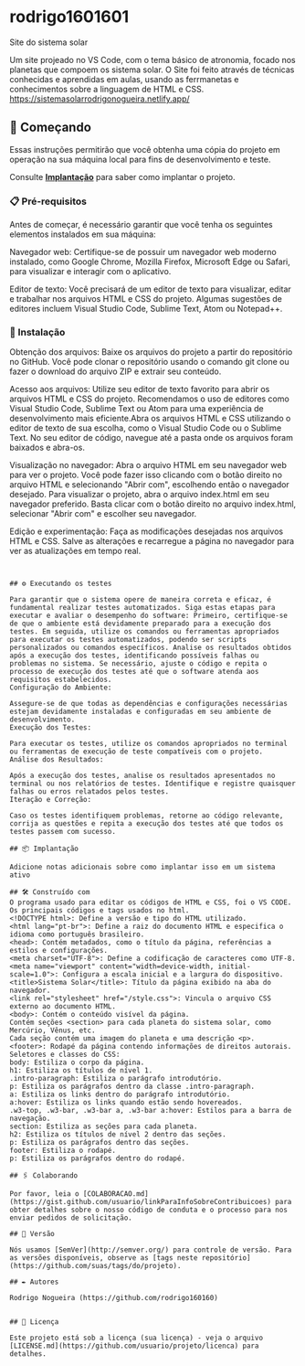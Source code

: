 # rodrigo1601601
Site do sistema solar

Um site projeado no VS Code, com o tema básico de atronomia, focado nos planetas que compoem os sistema solar. O Site foi feito através de técnicas conhecidas e aprendidas em aulas, usando as ferrmanetas e conhecimentos sobre a linguagem de HTML e CSS.
https://sistemasolarrodrigonogueira.netlify.app/
## 🚀 Começando

Essas instruções permitirão que você obtenha uma cópia do projeto em operação na sua máquina local para fins de desenvolvimento e teste.

Consulte **[Implantação](#-implanta%C3%A7%C3%A3o)** para saber como implantar o projeto.

### 📋 Pré-requisitos

Antes de começar, é necessário garantir que você tenha os seguintes elementos instalados em sua máquina:

Navegador web: Certifique-se de possuir um navegador web moderno instalado, como Google Chrome, Mozilla Firefox, Microsoft Edge ou Safari, para visualizar e interagir com o aplicativo.

Editor de texto: Você precisará de um editor de texto para visualizar, editar e trabalhar nos arquivos HTML e CSS do projeto. Algumas sugestões de editores incluem Visual Studio Code, Sublime Text, Atom ou Notepad++.



### 🔧 Instalação

Obtenção dos arquivos: Baixe os arquivos do projeto a partir do repositório no GitHub. Você pode clonar o repositório usando o comando git clone ou fazer o download do arquivo ZIP e extrair seu conteúdo.

Acesso aos arquivos: Utilize seu editor de texto favorito para abrir os arquivos HTML e CSS do projeto. Recomendamos o uso de editores como Visual Studio Code, Sublime Text ou Atom para uma experiência de desenvolvimento mais eficiente.Abra os arquivos HTML e CSS utilizando o editor de texto de sua escolha, como o Visual Studio Code ou o Sublime Text.
No seu editor de código, navegue até a pasta onde os arquivos foram baixados e abra-os.

Visualização no navegador: Abra o arquivo HTML em seu navegador web para ver o projeto. Você pode fazer isso clicando com o botão direito no arquivo HTML e selecionando "Abrir com", escolhendo então o navegador desejado. Para visualizar o projeto, abra o arquivo index.html em seu navegador preferido.
Basta clicar com o botão direito no arquivo index.html, selecionar "Abrir com" e escolher seu navegador.

Edição e experimentação: Faça as modificações desejadas nos arquivos HTML e CSS. Salve as alterações e recarregue a página no navegador para ver as atualizações em tempo real.
```


## ⚙️ Executando os testes

Para garantir que o sistema opere de maneira correta e eficaz, é fundamental realizar testes automatizados. Siga estas etapas para executar e avaliar o desempenho do software: Primeiro, certifique-se de que o ambiente está devidamente preparado para a execução dos testes. Em seguida, utilize os comandos ou ferramentas apropriados para executar os testes automatizados, podendo ser scripts personalizados ou comandos específicos. Analise os resultados obtidos após a execução dos testes, identificando possíveis falhas ou problemas no sistema. Se necessário, ajuste o código e repita o processo de execução dos testes até que o software atenda aos requisitos estabelecidos.
Configuração do Ambiente:

Assegure-se de que todas as dependências e configurações necessárias estejam devidamente instaladas e configuradas em seu ambiente de desenvolvimento.
Execução dos Testes:

Para executar os testes, utilize os comandos apropriados no terminal ou ferramentas de execução de teste compatíveis com o projeto.
Análise dos Resultados:

Após a execução dos testes, analise os resultados apresentados no terminal ou nos relatórios de testes. Identifique e registre quaisquer falhas ou erros relatados pelos testes.
Iteração e Correção:

Caso os testes identifiquem problemas, retorne ao código relevante, corrija as questões e repita a execução dos testes até que todos os testes passem com sucesso.

## 📦 Implantação

Adicione notas adicionais sobre como implantar isso em um sistema ativo

## 🛠️ Construído com
O programa usado para editar os códigos de HTML e CSS, foi o VS CODE.
Os principais códigos e tags usados no html.
<!DOCTYPE html>: Define a versão e tipo do HTML utilizado.
<html lang="pt-br">: Define a raiz do documento HTML e especifica o idioma como português brasileiro.
<head>: Contém metadados, como o título da página, referências a estilos e configurações.
<meta charset="UTF-8">: Define a codificação de caracteres como UTF-8.
<meta name="viewport" content="width=device-width, initial-scale=1.0">: Configura a escala inicial e a largura do dispositivo.
<title>Sistema Solar</title>: Título da página exibido na aba do navegador.
<link rel="stylesheet" href="/style.css">: Vincula o arquivo CSS externo ao documento HTML.
<body>: Contém o conteúdo visível da página.
Contém seções <section> para cada planeta do sistema solar, como Mercúrio, Vênus, etc.
Cada seção contém uma imagem do planeta e uma descrição <p>.
<footer>: Rodapé da página contendo informações de direitos autorais.
Seletores e classes do CSS:
body: Estiliza o corpo da página.
h1: Estiliza os títulos de nível 1.
.intro-paragraph: Estiliza o parágrafo introdutório.
p: Estiliza os parágrafos dentro da classe .intro-paragraph.
a: Estiliza os links dentro do parágrafo introdutório.
a:hover: Estiliza os links quando estão sendo hovereados.
.w3-top, .w3-bar, .w3-bar a, .w3-bar a:hover: Estilos para a barra de navegação.
section: Estiliza as seções para cada planeta.
h2: Estiliza os títulos de nível 2 dentro das seções.
p: Estiliza os parágrafos dentro das seções.
footer: Estiliza o rodapé.
p: Estiliza os parágrafos dentro do rodapé.

## 🖇️ Colaborando

Por favor, leia o [COLABORACAO.md](https://gist.github.com/usuario/linkParaInfoSobreContribuicoes) para obter detalhes sobre o nosso código de conduta e o processo para nos enviar pedidos de solicitação.

## 📌 Versão

Nós usamos [SemVer](http://semver.org/) para controle de versão. Para as versões disponíveis, observe as [tags neste repositório](https://github.com/suas/tags/do/projeto). 

## ✒️ Autores

Rodrigo Nogueira (https://github.com/rodrigo160160)


## 📄 Licença

Este projeto está sob a licença (sua licença) - veja o arquivo [LICENSE.md](https://github.com/usuario/projeto/licenca) para detalhes.
